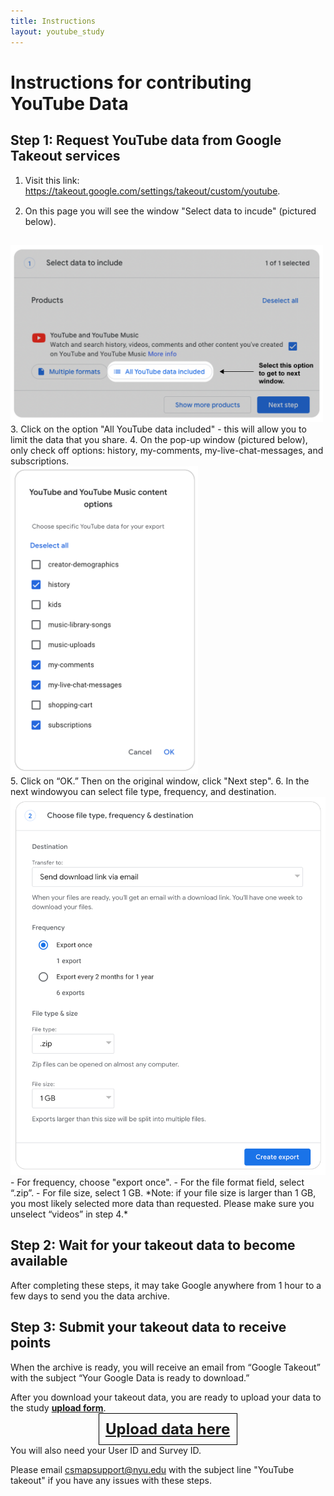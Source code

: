 ```yaml
---
title: Instructions
layout: youtube_study
---
```

<style>
ol li {padding-bottom:15px;}  
  
</style>  
# Instructions for contributing YouTube Data

## Step 1: Request YouTube data from Google Takeout services

1. Visit this link: <a href="https://takeout.google.com/settings/takeout/custom/youtube">https://takeout.google.com/settings/takeout/custom/youtube</a>.
2. On this page you will see the window "Select data to incude" (pictured below).<br/>
<img src="images/yt-select_options.png" width="500" style="margin:auto;">
3. Click on the option "All YouTube data included" - this will allow you to limit the data that you share.
4. On the pop-up window (pictured below), only check off options: history, my-comments, my-live-chat-messages, and subscriptions.<br/>
<img src="images/yt-what_to_select.png" width="300" style="margin:auto;"><br/>
5. Click on “OK.” Then on the original window, click "Next step".
6. In the next windowyou can select file type, frequency, and destination.<br/>
<img src="images/choose_file_type.png" width="600" style="margin:auto;"><br/>
- For frequency, choose "export once".
- For the file format field, select “.zip”.
- For file size, select 1 GB. 
*Note: if your file size is larger than 1 GB, you most likely selected more data than requested. Please make sure you unselect “videos” in step 4.*

## Step 2: Wait for your takeout data to become available
After completing these steps, it may take Google anywhere from 1 hour to a few days to send you the data archive.


## Step 3: Submit your takeout data to receive points
When the archive is ready, you will receive an email from “Google Takeout” with the subject “Your Google Data is ready to download.”

After you download your takeout data, you are ready to upload your data to the study <a href="https://www.csmapsurveys.org/youtube_takeout.html" style="font-weight:bold;">upload form</a>.
<a href="https://www.csmapsurveys.org/youtube_takeout.html" style="font-size:24px; display:block; width:200px; margin:auto; padding:10px; border:1px solid #000; font-weight:bold;">Upload data here</a>
You will also need your User ID and Survey ID.

Please email csmapsupport@nyu.edu with the subject line "YouTube takeout" if you have any issues with these steps.



